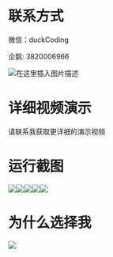 # 联系方式

微信：duckCoding

企鹅: 3820006966

![在这里插入图片描述](http://upload.cxycsx.vip/91ab4bcb4f2c4c6db86365bb6d6e9c62.jpeg)

# 详细视频演示

请联系我获取更详细的演示视频

# 运行截图

![](http://www.bysj52.com/uploadfile/ueditor/image/202306/%E6%AF%95%E8%AE%BEssm225%E5%9C%A8%E7%BA%BF%E6%88%BF%E5%B1%8B%E7%A7%9F%E8%B5%81%E5%92%8C%E7%94%B5%E5%AD%90%E7%AD%BE%E7%BA%A6%E7%B3%BB%E7%BB%9F%E7%9A%84+vue%E6%AF%95%E4%B8%9A%E8%AE%BE%E8%AE%A1/1.png)![](http://www.bysj52.com/uploadfile/ueditor/image/202306/%E6%AF%95%E8%AE%BEssm225%E5%9C%A8%E7%BA%BF%E6%88%BF%E5%B1%8B%E7%A7%9F%E8%B5%81%E5%92%8C%E7%94%B5%E5%AD%90%E7%AD%BE%E7%BA%A6%E7%B3%BB%E7%BB%9F%E7%9A%84+vue%E6%AF%95%E4%B8%9A%E8%AE%BE%E8%AE%A1/3.png)![](http://www.bysj52.com/uploadfile/ueditor/image/202306/%E6%AF%95%E8%AE%BEssm225%E5%9C%A8%E7%BA%BF%E6%88%BF%E5%B1%8B%E7%A7%9F%E8%B5%81%E5%92%8C%E7%94%B5%E5%AD%90%E7%AD%BE%E7%BA%A6%E7%B3%BB%E7%BB%9F%E7%9A%84+vue%E6%AF%95%E4%B8%9A%E8%AE%BE%E8%AE%A1/4.png)![](http://www.bysj52.com/uploadfile/ueditor/image/202306/%E6%AF%95%E8%AE%BEssm225%E5%9C%A8%E7%BA%BF%E6%88%BF%E5%B1%8B%E7%A7%9F%E8%B5%81%E5%92%8C%E7%94%B5%E5%AD%90%E7%AD%BE%E7%BA%A6%E7%B3%BB%E7%BB%9F%E7%9A%84+vue%E6%AF%95%E4%B8%9A%E8%AE%BE%E8%AE%A1/5.png)![](http://www.bysj52.com/uploadfile/ueditor/image/202306/%E6%AF%95%E8%AE%BEssm225%E5%9C%A8%E7%BA%BF%E6%88%BF%E5%B1%8B%E7%A7%9F%E8%B5%81%E5%92%8C%E7%94%B5%E5%AD%90%E7%AD%BE%E7%BA%A6%E7%B3%BB%E7%BB%9F%E7%9A%84+vue%E6%AF%95%E4%B8%9A%E8%AE%BE%E8%AE%A1/2.png)

# 为什么选择我

![](http://upload.cxycsx.vip/%E7%A8%8B%E5%BA%8F%E8%AE%BE%E8%AE%A1.png)


